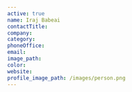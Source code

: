 ```yaml
---
active: true
name: Iraj Babeai
contactTitle:
company:
category:
phoneOffice:
email:
image_path:
color:
website:
profile_image_path: /images/person.png
---
```

